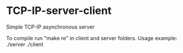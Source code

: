 # TCP-IP-server-client
Simple TCP-IP asynchronous server
 
 To compile run "make re" in client and server folders.
Usage example:
./server <host> <port>
             ./client <host> <port>
